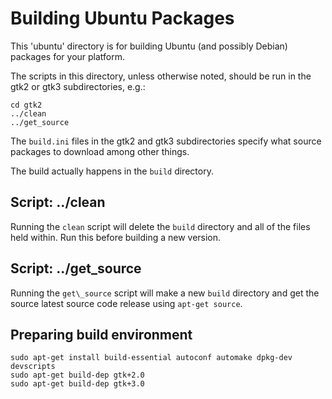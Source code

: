 Building Ubuntu Packages
========================

This 'ubuntu' directory is for building Ubuntu (and possibly Debian)
packages for your platform.

The scripts in this directory, unless otherwise noted, should be run in
the gtk2 or gtk3 subdirectories, e.g.:

```
cd gtk2
../clean
../get_source
```

The `build.ini` files in the gtk2 and gtk3 subdirectories specify what
source packages to download among other things.

The build actually happens in the `build` directory.

## Script: ../clean

Running the `clean` script will delete the `build` directory and all of the
files held within.  Run this before building a new version.

## Script: ../get\_source

Running the `get\_source` script will make a new `build` directory and get
the source latest source code release using `apt-get source`.

## Preparing build environment

```
sudo apt-get install build-essential autoconf automake dpkg-dev devscripts
sudo apt-get build-dep gtk+2.0
sudo apt-get build-dep gtk+3.0
```
